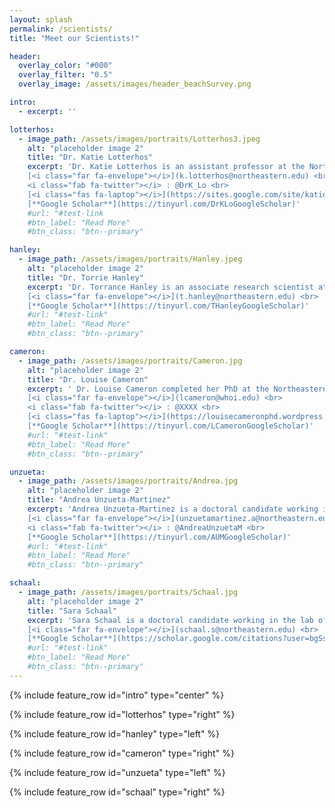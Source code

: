 ```yaml
---
layout: splash
permalink: /scientists/
title: "Meet our Scientists!"

header:
  overlay_color: "#000"
  overlay_filter: "0.5"
  overlay_image: /assets/images/header_beachSurvey.png

intro: 
  - excerpt: ''

lotterhos:
  - image_path: /assets/images/portraits/Lotterhos3.jpeg
    alt: "placeholder image 2"
    title: "Dr. Katie Lotterhos"
    excerpt: 'Dr. Katie Lotterhos is an assistant professor at the Northeastern University Marine Science Center. Her research uses eco-evolutionary genomics to understand how climate has shaped biodiversity and how a now rapidly changing climate will affect biodiversity in the future. To learn more about Dr. Lotterhos’ research, please follow the information below. <br>
    [<i class="far fa-envelope"></i>](k.lotterhos@northeastern.edu) <br>
    <i class="fab fa-twitter"></i> : @DrK_Lo <br>
    [<i class="fas fa-laptop"></i>](https://sites.google.com/site/katielotterhos/home) <br>
    [**Google Scholar**](https://tinyurl.com/DrKLoGoogleScholar)'
    #url: "#test-link
    #btn_label: "Read More"
    #btn_class: "btn--primary"

hanley:
  - image_path: /assets/images/portraits/Hanley.jpeg
    alt: "placeholder image 2"
    title: "Dr. Torrie Hanley"
    excerpt: 'Dr. Torrance Hanley is an associate research scientist at the Northeastern University Marine Science Center. She is interested in examining the role of diversity in trophic interactions using seagrass and salt marsh communities. To learn more about Dr. Hanley’s research, please visit the links below or contact her with the information below. <br>
    [<i class="far fa-envelope"></i>](t.hanley@northeastern.edu) <br>
    [**Google Scholar**](https://tinyurl.com/THanleyGoogleScholar)'
    #url: "#test-link"
    #btn_label: "Read More"
    #btn_class: "btn--primary"

cameron:
  - image_path: /assets/images/portraits/Cameron.jpg
    alt: "placeholder image 2"
    title: "Dr. Louise Cameron"
    excerpt: ' Dr. Louise Cameron completed her PhD at the Northeastern University Marine Science Center working in the Grabowski and Ries labs. Her research examined bivalve vulnerability and resilience to ocean acidification. She is currently doing a postdoc with Dr. Aleck Wang at Woods Hole Oceanographic Institute, where she is measuring benthic carbonate chemistry across Atlantic sea scallop fishing grounds to create a spatial model of the sensitivity of Atlantic sea scallop fishing grounds in future ocean acidification conditions. To learn more about Dr. Cameron’s research, please use the information below. <br>
    [<i class="far fa-envelope"></i>](lcameron@whoi.edu) <br>
    <i class="fab fa-twitter"></i> : @XXXX <br>
    [<i class="fas fa-laptop"></i>](https://louisecameronphd.wordpress.com/) <br>
    [**Google Scholar**](https://tinyurl.com/LCameronGoogleScholar)'
    #url: "#test-link"
    #btn_label: "Read More"
    #btn_class: "btn--primary"

unzueta:
  - image_path: /assets/images/portraits/Andrea.jpg
    alt: "placeholder image 2"
    title: "Andrea Unzueta-Martinez"
    excerpt: 'Andrea Unzueta-Martinez is a doctoral candidate working in the lab of Dr. Jennifer Bowen. Ms. Unzueta-Martinez is interested in understanding the relationship between microbes and their hosts in the context of global change and disease in marine environments. Her research can help to identify ways to make oysters more resilient to changes in the ocean, fight disease, or growfaster. To learn more about Ms. Unzueta-Martinez’ research, please follow the information below. <br>
    [<i class="far fa-envelope"></i>](unzuetamartinez.a@northeastern.edu) <br>
    <i class="fab fa-twitter"></i> : @AndreaUnzuetaM <br>
    [**Google Scholar**](https://tinyurl.com/AUMGoogleScholar)'
    #url: "#test-link"
    #btn_label: "Read More"
    #btn_class: "btn--primary"

schaal:
  - image_path: /assets/images/portraits/Schaal.jpg
    alt: "placeholder image 2"
    title: "Sara Schaal"
    excerpt: 'Sara Schaal is a doctoral candidate working in the lab of Dr. Katie Lotterhos. Ms. Schaal is interested in fisheries management, evolutionary adaptation to climate change, how local adaptation leads to population divergence and understanding ecology and evolution through the use of mathematical models. Her dissertation is using an integrated genomic approach to improve our unstanding and management of the Atlantic cod fisheries. <br>
    [<i class="far fa-envelope"></i>](schaal.s@northeastern.edu) <br>
    [**Google Scholar**](https://scholar.google.com/citations?user=bgSsIpgAAAAJ&hl=en&oi=ao)'
    #url: "#test-link"
    #btn_label: "Read More"
    #btn_class: "btn--primary"
---
```


{% include feature_row id="intro" type="center" %}

{% include feature_row id="lotterhos" type="right" %}

{% include feature_row id="hanley" type="left" %}

{% include feature_row id="cameron" type="right" %}

{% include feature_row id="unzueta" type="left" %}

{% include feature_row id="schaal" type="right" %}
